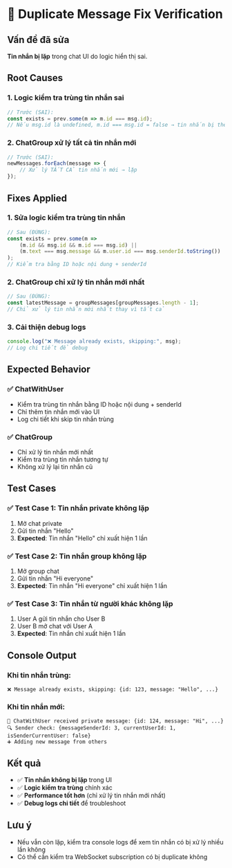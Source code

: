 # 🔧 Duplicate Message Fix Verification

## Vấn đề đã sửa
**Tin nhắn bị lặp** trong chat UI do logic hiển thị sai.

## Root Causes

### 1. **Logic kiểm tra trùng tin nhắn sai**
```javascript
// Trước (SAI):
const exists = prev.some(m => m.id === msg.id);
// Nếu msg.id là undefined, m.id === msg.id = false → tin nhắn bị thêm nhiều lần
```

### 2. **ChatGroup xử lý tất cả tin nhắn mới**
```javascript
// Trước (SAI):
newMessages.forEach(message => {
    // Xử lý TẤT CẢ tin nhắn mới → lặp
});
```

## Fixes Applied

### 1. **Sửa logic kiểm tra trùng tin nhắn**
```javascript
// Sau (ĐÚNG):
const exists = prev.some(m => 
    (m.id && msg.id && m.id === msg.id) || 
    (m.text === msg.message && m.user.id === msg.senderId.toString())
);
// Kiểm tra bằng ID hoặc nội dung + senderId
```

### 2. **ChatGroup chỉ xử lý tin nhắn mới nhất**
```javascript
// Sau (ĐÚNG):
const latestMessage = groupMessages[groupMessages.length - 1];
// Chỉ xử lý tin nhắn mới nhất thay vì tất cả
```

### 3. **Cải thiện debug logs**
```javascript
console.log("❌ Message already exists, skipping:", msg);
// Log chi tiết để debug
```

## Expected Behavior

### ✅ ChatWithUser
- Kiểm tra trùng tin nhắn bằng ID hoặc nội dung + senderId
- Chỉ thêm tin nhắn mới vào UI
- Log chi tiết khi skip tin nhắn trùng

### ✅ ChatGroup  
- Chỉ xử lý tin nhắn mới nhất
- Kiểm tra trùng tin nhắn tương tự
- Không xử lý lại tin nhắn cũ

## Test Cases

### ✅ Test Case 1: Tin nhắn private không lặp
1. Mở chat private
2. Gửi tin nhắn "Hello"
3. **Expected**: Tin nhắn "Hello" chỉ xuất hiện 1 lần

### ✅ Test Case 2: Tin nhắn group không lặp
1. Mở group chat
2. Gửi tin nhắn "Hi everyone"
3. **Expected**: Tin nhắn "Hi everyone" chỉ xuất hiện 1 lần

### ✅ Test Case 3: Tin nhắn từ người khác không lặp
1. User A gửi tin nhắn cho User B
2. User B mở chat với User A
3. **Expected**: Tin nhắn chỉ xuất hiện 1 lần

## Console Output

### Khi tin nhắn trùng:
```
❌ Message already exists, skipping: {id: 123, message: "Hello", ...}
```

### Khi tin nhắn mới:
```
📩 ChatWithUser received private message: {id: 124, message: "Hi", ...}
🔍 Sender check: {messageSenderId: 3, currentUserId: 1, isSenderCurrentUser: false}
➕ Adding new message from others
```

## Kết quả
- ✅ **Tin nhắn không bị lặp** trong UI
- ✅ **Logic kiểm tra trùng** chính xác
- ✅ **Performance tốt hơn** (chỉ xử lý tin nhắn mới nhất)
- ✅ **Debug logs chi tiết** để troubleshoot

## Lưu ý
- Nếu vẫn còn lặp, kiểm tra console logs để xem tin nhắn có bị xử lý nhiều lần không
- Có thể cần kiểm tra WebSocket subscription có bị duplicate không
